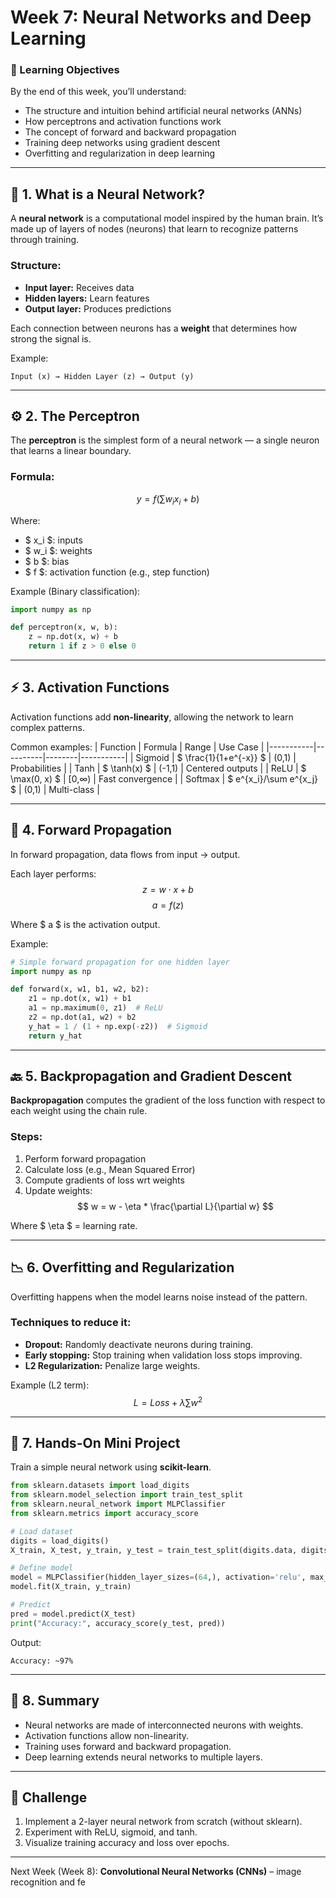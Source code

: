 # Week 7: Neural Networks and Deep Learning

### 🎯 Learning Objectives
By the end of this week, you’ll understand:
- The structure and intuition behind artificial neural networks (ANNs)
- How perceptrons and activation functions work
- The concept of forward and backward propagation
- Training deep networks using gradient descent
- Overfitting and regularization in deep learning

---

## 🧠 1. What is a Neural Network?
A **neural network** is a computational model inspired by the human brain. It’s made up of layers of nodes (neurons) that learn to recognize patterns through training.

### Structure:
- **Input layer:** Receives data
- **Hidden layers:** Learn features
- **Output layer:** Produces predictions

Each connection between neurons has a **weight** that determines how strong the signal is.

Example:
```
Input (x) → Hidden Layer (z) → Output (y)
```

---

## ⚙️ 2. The Perceptron
The **perceptron** is the simplest form of a neural network — a single neuron that learns a linear boundary.

### Formula:
$$ y = f(\sum w_i x_i + b) $$

Where:
- $ x_i $: inputs
- $ w_i $: weights
- $ b $: bias
- $ f $: activation function (e.g., step function)

Example (Binary classification):
```python
import numpy as np

def perceptron(x, w, b):
    z = np.dot(x, w) + b
    return 1 if z > 0 else 0
```

---

## ⚡ 3. Activation Functions
Activation functions add **non-linearity**, allowing the network to learn complex patterns.

Common examples:
| Function | Formula | Range | Use Case |
|-----------|----------|--------|-----------|
| Sigmoid | $ \frac{1}{1+e^{-x}} $ | (0,1) | Probabilities |
| Tanh | $ \tanh(x) $ | (-1,1) | Centered outputs |
| ReLU | $ \max(0, x) $ | [0,∞) | Fast convergence |
| Softmax | $ e^{x_i}/\sum e^{x_j} $ | (0,1) | Multi-class |

---

## 🔁 4. Forward Propagation
In forward propagation, data flows from input → output.

Each layer performs:
$$ z = w \cdot x + b $$
$$ a = f(z) $$

Where $ a $ is the activation output.

Example:
```python
# Simple forward propagation for one hidden layer
import numpy as np

def forward(x, w1, b1, w2, b2):
    z1 = np.dot(x, w1) + b1
    a1 = np.maximum(0, z1)  # ReLU
    z2 = np.dot(a1, w2) + b2
    y_hat = 1 / (1 + np.exp(-z2))  # Sigmoid
    return y_hat
```

---

## 🔙 5. Backpropagation and Gradient Descent
**Backpropagation** computes the gradient of the loss function with respect to each weight using the chain rule.

### Steps:
1. Perform forward propagation
2. Calculate loss (e.g., Mean Squared Error)
3. Compute gradients of loss wrt weights
4. Update weights:  
$$ w = w - \eta * \frac{\partial L}{\partial w} $$

Where $ \eta $ = learning rate.

---

## 📉 6. Overfitting and Regularization
Overfitting happens when the model learns noise instead of the pattern.

### Techniques to reduce it:
- **Dropout:** Randomly deactivate neurons during training.
- **Early stopping:** Stop training when validation loss stops improving.
- **L2 Regularization:** Penalize large weights.

Example (L2 term):
$$ L = Loss + \lambda \sum w^2 $$

---

## 🧪 7. Hands-On Mini Project
Train a simple neural network using **scikit-learn**.

```python
from sklearn.datasets import load_digits
from sklearn.model_selection import train_test_split
from sklearn.neural_network import MLPClassifier
from sklearn.metrics import accuracy_score

# Load dataset
digits = load_digits()
X_train, X_test, y_train, y_test = train_test_split(digits.data, digits.target, test_size=0.2)

# Define model
model = MLPClassifier(hidden_layer_sizes=(64,), activation='relu', max_iter=500)
model.fit(X_train, y_train)

# Predict
pred = model.predict(X_test)
print("Accuracy:", accuracy_score(y_test, pred))
```

Output:
```
Accuracy: ~97%
```

---

## 🧩 8. Summary
- Neural networks are made of interconnected neurons with weights.
- Activation functions allow non-linearity.
- Training uses forward and backward propagation.
- Deep learning extends neural networks to multiple layers.

---

## 🧠 Challenge
1. Implement a 2-layer neural network from scratch (without sklearn).
2. Experiment with ReLU, sigmoid, and tanh.
3. Visualize training accuracy and loss over epochs.

---

Next Week (Week 8): **Convolutional Neural Networks (CNNs)** – image recognition and fe